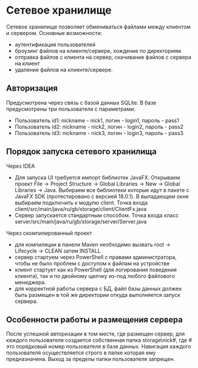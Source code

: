 # Сетевое хранилище

Сетевое хранилище позволяет обмениваться файлами между клиентом и сервером. Основные возможности:

- аутентификация пользователей
- броузинг файлов на клиенте/сервере, хождение по директориям
- отправка файлов с клиента на сервер, скачивание файлов с сервера на клиент
- удаление файлов на клиенте/сервере.

## Авторизация

Предусмотрена через связь с базой данных SQLite. В базе предусмотрены три пользователя с параметрами:

- Пользователь id1: nickname - nick1, логин - login1, пароль - pass1
- Пользователь id2: nickname - nick2, логин - login2, пароль - pass2
- Пользователь id3: nickname - nick3, логин - login3, пароль - pass3

## Порядок запуска сетевого хранилища

Через IDEA

- Для запуска UI требуется импорт библиотек JavaFX. Открываем проект File -> Project Structure -> Global Libraries ->
  New -> Global Libraries -> Java. Выбираем все библиотеки которые идут в пакете с JavaFX SDK (протестировано с версией
  18.0.1). В выпадающем окне выбираем подключить к модулю client. Точка входа client/src/main/java/ru/gb/storage/client/ClientFx.java
- Сервер запускается стандартным способом. Точка входа класс server/src/main/java/ru/gb/storage/server/Server.java

Через скомпилированный проект

- для компиляции в панели Maven необходимо вызвать root -> Lifecycle -> CLEAN затем INSTALL
- сервер стартуем через PowerShell с правами администратора, чтобы не было проблем с доступом к файлам на устройстве
- клиент стартует как из PowerShell (для логирования поведения клиента), так и по двойному щелчку из-под любого
  файлового менеджера.
- для корректной работы сервера с БД, файл базы данных должен быть размещен в той же директории откуда выполняется запуск сервера.

## Особенности работы и размещения сервера

После успешной авторизации в том месте, где размещен сервер, для каждого пользователя создается собственная папка
storage\nick#, где # это порядковый номер пользователя в базе данных. Навигация каждого пользователя осуществляется
строго в папке которая ему предназначена. Выход за пределы папки пользователя запрещен.



